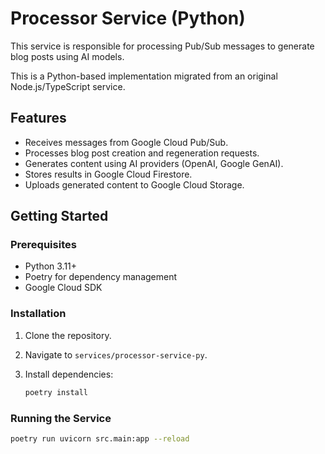 # Processor Service (Python)

This service is responsible for processing Pub/Sub messages to generate blog posts using AI models.

This is a Python-based implementation migrated from an original Node.js/TypeScript service.

## Features

-   Receives messages from Google Cloud Pub/Sub.
-   Processes blog post creation and regeneration requests.
-   Generates content using AI providers (OpenAI, Google GenAI).
-   Stores results in Google Cloud Firestore.
-   Uploads generated content to Google Cloud Storage.

## Getting Started

### Prerequisites

-   Python 3.11+
-   Poetry for dependency management
-   Google Cloud SDK

### Installation

1.  Clone the repository.
2.  Navigate to `services/processor-service-py`.
3.  Install dependencies:

    ```bash
    poetry install
    ```

### Running the Service

```bash
poetry run uvicorn src.main:app --reload
``` 
